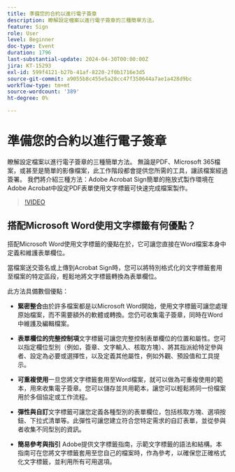 ```yaml
---
title: 準備您的合約以進行電子簽章
description: 瞭解設定檔案以進行電子簽章的三種簡單方法。
feature: Sign
role: User
level: Beginner
doc-type: Event
duration: 1796
last-substantial-update: 2024-04-30T00:00:00Z
jira: KT-15293
exl-id: 599f4121-b27b-41af-8220-2f0b1716e3d5
source-git-commit: a9055b8c455e5a28cc47f350644a7ae1a428d9bc
workflow-type: tm+mt
source-wordcount: '389'
ht-degree: 0%

---
```


# 準備您的合約以進行電子簽章

瞭解設定檔案以進行電子簽章的三種簡單方法。 無論是PDF、Microsoft 365檔案，或甚至是簡單的影像檔案，此工作階段都會提供您所需的工具，讓該檔案經過簽署。 我們將介紹三種方法：Adobe Acrobat Sign簡單的拖放式製作環境在Adobe Acrobat中設定PDF表單使用文字標籤可快速完成檔案製作。

>[!VIDEO](https://video.tv.adobe.com/v/3455967/?learn=on&captions=chi_hant)

## 搭配Microsoft Word使用文字標籤有何優點？

搭配Microsoft Word使用文字標籤的優點在於，它可讓您直接在Word檔案本身中定義和維護表單欄位。

當檔案送交簽名或上傳到Acrobat Sign時，您可以將特別格式化的文字標籤套用至檔案的特定區段，輕鬆地將文字標籤轉換為表單欄位。

此方法具備數個優點：

* **緊密整合**&#x200B;由於許多檔案都是以Microsoft Word開始，使用文字標籤可讓您處理原始檔案，而不需要額外的軟體或轉換。您仍可收集電子簽章，同時在Word中維護及編輯檔案。

* **表單欄位的完整控制項**&#x200B;文字標籤可讓您完整控制表單欄位的位置和屬性。您可以指定欄位型別（例如，簽章、文字輸入、核取方塊）、將其指派給特定參與者、設定為必要或選擇性，以及定義其他屬性，例如外觀、預設值和工具提示。

* **可重複使用**&#x200B;一旦您將文字標籤套用至Word檔案，就可以做為可重複使用的範本，用來收集電子簽章。您可以儲存並共用範本，讓您可以輕鬆將同一份檔案用於多個協定或工作流程。

* **彈性與自訂**&#x200B;文字標籤可讓您定義各種型別的表單欄位，包括核取方塊、選項按鈕、下拉式清單等。此彈性可讓您建立符合您特定需求的自訂表單，並從參與者收集不同型別的資訊。

* **簡易參考與指引** Adobe提供文字標籤指南，示範文字標籤的語法和結構。本指南可在您將文字標籤套用至您自己的檔案時，作為參考，以確保您正確格式化文字標籤，並利用所有可用選項。
